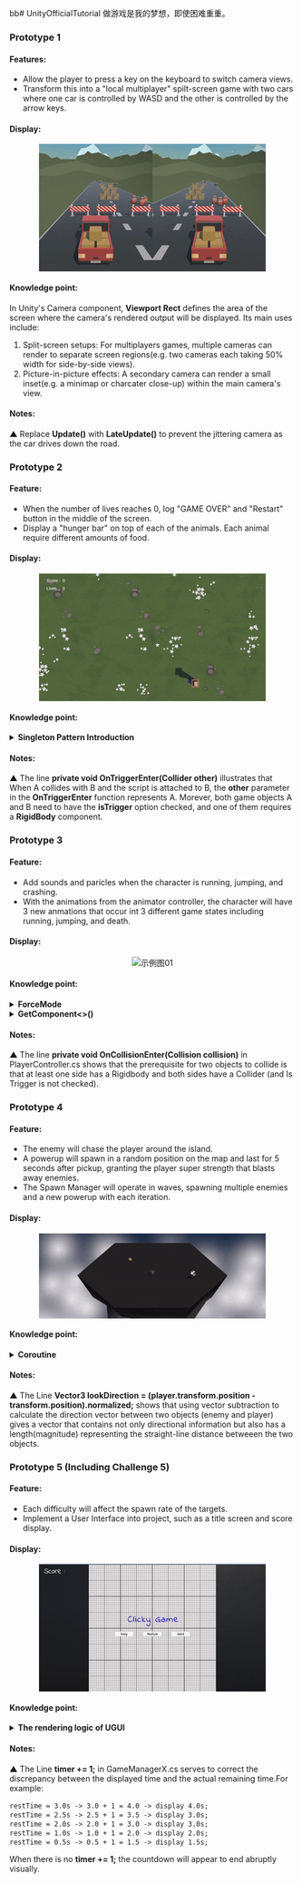 bb# UnityOfficialTutorial
做游戏是我的梦想，即使困难重重。

### Prototype 1

#### Features: 
- Allow the player to press a key on the keyboard to switch camera views.
- Transform this into a "local multiplayer" spilt-screen game with two cars where one car is controlled by WASD and the other is controlled by the arrow keys.

#### Display:
<div style="display: flex; justify-content: center; align-items: center">
<img src="media/Prototype_1.gif" alt="示例图01">
</div>

#### Knowledge point:
In Unity's Camera component, **Viewport Rect** defines the area of the screen where the camera's rendered output will be displayed.
Its main uses include:
1. Split-screen setups: For multiplayers games, multiple cameras can render to separate screen regions(e.g. two cameras each taking 50% width for side-by-side views).
2. Picture-in-picture effects: A secondary camera can render a small inset(e.g. a minimap or charcater close-up) within the main camera's view.
#### Notes:
▲ Replace **Update()** with **LateUpdate()** to prevent the jittering camera as the car drives down the road.

### Prototype 2

#### Feature:
- When the number of lives reaches 0, log "GAME OVER" and "Restart" button in the middle of the screen.
- Display a "hunger bar" on top of each of the animals. Each animal require different amounts of food.

#### Display:
<div style="display: flex; justify-content: center; align-items: center">
<img src="media/Prototype_2.gif" alt="示例图01">
</div>

#### Knowledge point:
<details>
<summary><b>Singleton Pattern Introduction</b></summary>

The line **public static GameManager Instance;** in GameManager.cs &nbsp;is a common implementation of the **Singleton Pattern（单例模式）** in game development.

The Singleton Pattern is a design patter that ensures a class has only one instance throughout the entire application and provides a global access point to that instance.

In games, certain core manager classes(like GameManager, UI Manager, AudioManager) need to be accessible globally and should have only one instance to prevent state conflicts.

**Props:**
- Global access point makes it easy to call from anywhere.
- Ensures onlu one instance exists, preventing state conflicts.

**Cons:**
- Overuse can lead to high code coupling（耦合）
- May hide dependencies between classes
- Can make unit testing more difficult
</details>

#### Notes:
▲ The line **private void OnTriggerEnter(Collider other)** illustrates that When A collides with B and the script is attached to B, the **other** parameter in the **OnTriggerEnter** function represents A. Morever, both game objects A and B need to have the **isTrigger** option checked, and one of them requires a **RigidBody** component.

### Prototype 3

#### Feature:
- Add sounds and paricles when the character is running, jumping, and crashing.
- With the animations from the animator controller, the character will have 3 new anmations that occur int 3 different game states including running, jumping, and death.

#### Display:
<div style="display: flex; justify-content: center; align-items: center">
<img src="media/Prototype_3.gif" alt="示例图01">
</div>

#### Knowledge point:
<details>
<summary><b>ForceMode</b></summary>
ForceMode is an **enum** in Unity that determines how force is applied to a **RigidBody** via the **AddForce()** method. The 4 Types of ForceMode:

**1. ForceMode.Force (Default)**

Applies a continuous force. Best for simulating sustained forces like thrusters, wind, or custom gravity.

**2. ForceMode.Impluse**

Applies an instantaneous impulse. Best for simulating sudden impacts like jumps, collisions, or bullet hits.

**3. ForceMode.VelocityChange**

Directly modifies velocity. Best for precise velocity control, such as teleport-like movement or forced knockback.

**4. ForceMode.Acceleration**

Applies continuous acceleration. Best for simulating mass-agnostic acceleration, like spaceship thrust in zero-gravity.

</details>

<details>
<summary><b>GetComponent<<b<>>()</b></summary>

All components attached to a GameObject are stored in a tightly packed, linear array within the native(C++) memory managed by the Unity engine.<i>[The core part of the Unity engine is written in C++, which directly manages the computer's "native memory"].</i>

a navie **GetComponent<>()** operation would work like searching Array.This native approach has a time complexity of **O(n)**.

Unity does not use the naive approach for every call. It employs optimizations. leading to two primary execution paths:
1. The Fast Path: the engine knows the typical location or has a precomputed lookup key (like a hash) for these critcial components. This allows it to find them in near-constant time, **O(1)**, bypassing the need for a full array iteration（迭代）.
2. The Slow Path: It resembles the linear iteration process described above. However, Unity applies optimizations: 
- **Type Caching: **After the first successful **GetComponent<<none>MyCustomScript>() ** call, the engine may cache the reference to that component type on that specific GameObject. Subsequent calls for the same type can then be served from the cache, making them much faster.<i>[Like Cache ?]</i>

- **Important Note:** This cache is per-type, not per-variable. Calling **GetComponent<<none>MyCustomScript>() **from two different scripts will likely hit the cache on the second call.
</details>

#### Notes:

▲ The line **private void OnCollisionEnter(Collision collision)** in PlayerController.cs shows that the prerequisite for two objects to collide is that at least one side has a Rigidbody and both sides have a Collider (and Is Trigger is not checked). 

### Prototype 4

#### Feature:
- The enemy will chase the player around the island.
- A powerup will spawn in a random position on the map and last for 5 seconds after pickup, granting the player super strength that blasts away enemies.
- The Spawn Manager will operate in waves, spawning multiple enemies and a new powerup with each iteration.

#### Display:
<div style="display: flex; justify-content: center; align-items: center">
<img src="media/Prototype_4.gif" alt="示例图01">
</div>

#### Knowledge point:
<details>
<summary><b>Coroutine</b></summary>
Coroutines in Unity are specialized functions that can pause execution at specific points and resume later, making theme ideal for handling phased logic or delayed actions.

1. **The Nature of Coroutines: Iterator-Based State Machines**

    Coroutines are fundamentally built on Csharp's **IEnumerator** interface, functioning as pausable, resumable state machines:
    
    The **IEnumerator** interface has two critical members:
    
    - **object Current:** Returns the element at the current iteration position.
    - **bool MoveNext():** Advances the iterator to the next state; returns true if there's more to process, false when finished. 

    When a coroutine reached **yield return**: 1. It pauses execution of the current method. 2. It records the current execution position (context). 3. It returns control to the Unity Engine. 4. It resumes from the paused position once specific conditions are met.

2. **Relationship with the Main Thread**

    Coroutines do not create new threads; all code run on the main thread. Thus, time-consuming operations(such as complex calculations) within a coroutine will still block the main thread, causing stutters.

    The Unity engine checks the status of all active coroutines at specific points each frame(e.g., after **Update** and before **LateUpdate**).If resumption conditions are met(e.g., **yield return null** waiting for the next frame), the coroutine's remaining code continues executing.

3. **Key Differences between Threads and Coroutines**

    |      Differences      |      Thread      |      Coroutine      |
    | --------------------- | ---------------- | -------------------- |
    | Scheduling Method     | Kernel-level Preemptive (The OS forcibly allocates CPU resources, e.g., switching threads every 10ms) | User-level Cooperative (Coroutines decide when to yield CPU on their own, e.g., yielding when encountering IO blocking) |
    | Context Switch Overhead | High (Needs to enter kernel mode, save/restore thread context, and perform security checks) | Low (User-mode switch, only saves the coroutine’s "execution progress" such as the current line of code and variable values) |
    | Resource Footprint | Large (A single thread occupies several MBs of memory); a process can have at most a few thousand threads | Extremely small (A single coroutine occupies several KBs of memory); a single thread can host tens of thousands or even hundreds of thousands of coroutines |
    | Applicable Scenarios | CPU-intensive tasks (e.g., complex algorithms), I/O-intensive tasks (but with low efficiency) | I/O-intensive tasks (e.g., API calls, database queries, file reading/writing) |

4. **yield return Type**
    - yield return null: Pauses for one frame and resumes after Update and before LateUpdate
    - yield return new WaitForSeconds(): Pauses for a specified duration.
    - yield return new WaitForEndOfFrame(): Pauses until the end of the current frame.
    - yield return new WaitForFixedUpdate(): Pauses until the next FixedUpdate executioon
    - yield return StartCoroutine(AnotherCoroutine()): Pauses the current coroutine and resumes only after another coroutine finishes executing.
    - yield return www/yield return unityWebRequest: Pauses until a network request completes.

5. **Methods for "Starting and Stopping" Coroutines**

    **Starting Coroutines**: Can only be done via the **MonoBehaviour** method **StartCoroutine()**, with two calling styles:

    - Start without references: **StartCoroutine(MyCoroutine())** (cannot stop individually; only **StopAllCoroutines()** works).
    - Start with reference: **Coroutine coroutineRef = StartCoroutine(MyCoroutine())** (can stop the specific coroutine via **StopCoroutine(coroutineRef)**—more flexible).

    **Stopping Coroutines**: 

    - StopCoroutine(coroutineRef)
    - StopCoroutine("MyCoroutine")
    - StopAllCoroutines()
    - Hidden Rule: If the MonoBehaviour hosting the coroutine is destroyed (Destroy(gameObject)), all its unfinished coroutines will stop automatically. However, if the coroutine contains logic that "accesses destroyed objects," null reference errors may still occur—always check if the object is alive inside the coroutine.
    
</details>

#### Notes:

▲ The Line **Vector3 lookDirection = (player.transform.position - transform.position).normalized;** shows that using vector subtraction to calculate the direction vector between two objects (enemy and player) gives a vector that contains not only directional information but also has a length(magnitude) representing the straight-line distance betweeen the two objects.

### Prototype 5 (Including Challenge 5)

#### Feature:
- Each difficulty will affect the spawn rate of the targets.
- Implement a User Interface into project, such as a title screen and score display.

#### Display:
<div style="display: flex; justify-content: center; align-items: center">
<img src="media/Prototype_5.gif" alt="示例图01">
</div>

#### Knowledge point:

<details>
<summary><b>The rendering logic of UGUI</b></summary>

1. **Core Three-tier Framework**

The rendering logic of UGUI follows a "staged, collaborative". It can be divided into three core tiers. These tiers execute in chronological order to complete the full workflow from "UI data change" to "on-screen display".

| Tier Name | Core Responsibility | Key Components/Modules | Core Goal |
| --------- | ------------------- | ---------------------- | --------- |
| **Driver Scheduling Tier** | Determine "when to process rendering" and "which UIs need processing" to avoid redundant calculations | CanvasUpdateRegistry, Graphic(Dirty Flag) | Unified scheduling to reduce invalid rendering operations |
| **Data Processing Tier** | Generate UI rendering data(mesh, material) and optimize DrawCalls(batching) | Gaphic, CanvasRenderer, Canvas(Batching Module) | Efficiently generate data and reduce GPU call counts |
| **Low-Level Rendering Tier** | Deliver optimized rendering data to the GPU and finally draw the UI on the screen | Unity Low-Level Rendering Module(Level Rendering Module(GPU Integration)), Canvas | Complete the final "data -> pixels" conversion |

2. **Full Workflow**

    - **Step 1: Trigger Rendering(Data Change -> Enter Driver Scheduling Tier)**
        - **Trigger Condition:** UI data is modified(e.g., updating Text context, changing an Image's sprite, or highlighting a Button).
        - **Core Operations:** The base class **Graphic** calls the **SetDirty()** method to mark itself with a **"dirty flag"**. The **Graphic** with the dirty flag automatically registers itself to **CanvasUpdateRegistry**(UGUI's "rendering scheduling center") and waits for unified processing.
        - **Why This Step Matters:** If rendering were triggered directly by every data change, updating Text 10 times in one frame would cause 10 redundant rendering operations (wasting CPU). **CanvasUpdateRegistry** batches all "dirty UIs" and processes them only once per frame.
    
    - **Step 2: Unified Scheduling(Driver Scheduling Tier Directs -> Enter Data Processing Tier)**
        - **Execution Timing:** During the **Canvas.willRenderCanvases** phase of each time.
        - **Core Operations:** **CanvasUpdateRegistry** iterates through all **Graphics** with dirty flags and triggers ther **Rebuild()** method. After triggering, the **Graphic** clears its dirty flag to avoid repeated processing. 
        - **Why This Step Matters:** It replaces the inefficient approach of "each UI checking for rendering needs in its own **Update** method." Unified scheduling reduces code redundancy and ensures the correct order of rendering preparation (e.g., processing layout first, then mesh generation).

    - **Step 3: Generate Rendering Data (Data Processing Tier Works → Collaboration Between Graphic & CanvasRenderer)**
        - **Core Operations:** The **Rebuild()** method of **Graphic** generates data in two steps and passes it to **CanvasRenderer**
            1. **Layout Reconstruction:** If the UI depends on layout systems(e.g., **LayoutGroup, RectTransform**), it first calculates the UI's final position and size(e.g., stretching **RectTransform** when Text content becomes longer).
            2. **Mesh & Material Generation:** Generate a Mesh and determine the Material.
            3. **Data Transfer:** **Graphic** calls **CanvasRenderer's SetMesh()** and **SetMaterial()** methods to pass the mesh and material.
    
    - **Step 4: Batching Optimization (Core Optimization in Data Processing Tier → Led by Canvas)**
        - **Why Batching Is Needed:** if each **Graphic** corresponded to one DrawCall, 100 UIs would require 100 DrawCalls——overwhelming the GPU. Batching packages multiple **Graphic**s into a single DrawCall.
        - **Core Operations:** 
            1. After all "dirty UIs" under a **Canvas** have submitted their data, **Canvas** iterates through all **CanvasRenderer**s of its child nodes.
            2. It judges which **Graphic**s can be batched based on rules: e.g., identical materials(same **Materials** and texture atlas), consecutive depth(Z-axis of **RectTransform**), and no mask interruptions.
            3. It "merges" the mesh data of eligible **Graphic**s into one batch, generating a small number of DrawCalls(ideally, 1 Canvas = 1 DrawCall)
        - **Key Performance Note:** If even one **Graphic** is marked "dirty", **the entire parent Canvas must re-calculate batching**. This is why splitting Canvases(e.g., one Canvas for dynamic UIs, another for static UIs) optimizes performance——it reduces batching overhead caused by individual UI changes.

    - **Step 5: Low-Level Drawing (Low-Level Rendering Tier Finalizes → Hand Over to GPU)**
        - **Core Operations:**
            1. **Canvas** delivers the batched "rendering commands" (including the final mesh, material, and drawing order) to Unity’s low-level rendering module.
            2. The low-level module converts these commands into a format recognizable by the GPU (e.g., API calls for OpenGL/Vulkan/D3D).
            3. The GPU executes the drawing commands, renders the UI pixels onto the screen, and completes the final display.
</details>

#### Notes:

▲ The Line **timer += 1;** in GameManagerX.cs serves to correct the discrepancy between the displayed time and the actual remaining time.For example:

    restTime = 3.0s -> 3.0 + 1 = 4.0 -> display 4.0s;
    restTime = 2.5s -> 2.5 + 1 = 3.5 -> display 3.0s;
    restTime = 2.0s -> 2.0 + 1 = 3.0 -> display 3.0s;
    restTime = 1.0s -> 1.0 + 1 = 2.0 -> display 2.0s;
    restTime = 0.5s -> 0.5 + 1 = 1.5 -> display 1.5s;

When there is no **timer += 1;** the countdown will appear to end abruptly visually.